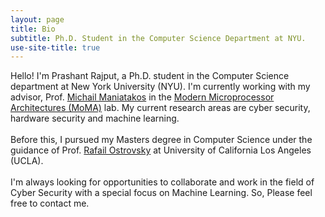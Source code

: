 ```yaml
---
layout: page
title: Bio
subtitle: Ph.D. Student in the Computer Science Department at NYU.
use-site-title: true
---
```


Hello! I'm Prashant Rajput, a Ph.D. student in the Computer Science department at New York University (NYU). I'm currently working with my advisor, Prof. [Michail Maniatakos](https://nyuad.nyu.edu/en/academics/divisions/engineering/faculty/michail-maniatakos.html) in the [Modern Microprocessor Architectures (MoMA)](http://sites.nyuad.nyu.edu/moma/index.html) lab. My current research areas are cyber security, hardware security and machine learning.<br /><br />
Before this, I pursued my Masters degree in Computer Science under the guidance of Prof. [Rafail Ostrovsky](http://web.cs.ucla.edu/~rafail/) at University of California Los Angeles (UCLA).<br /><br />
I'm always looking for opportunities to collaborate and work in the field of Cyber Security with a special focus on Machine Learning. So, Please feel free to contact me.
